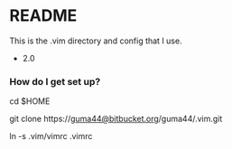 # README #

This is the .vim directory and config that I use.

* 2.0

### How do I get set up? ###

cd $HOME

git clone https://guma44@bitbucket.org/guma44/.vim.git

ln -s .vim/vimrc .vimrc